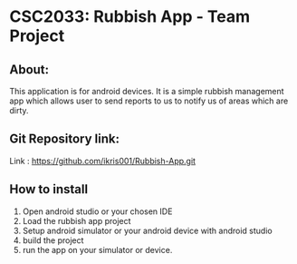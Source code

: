 CSC2033: Rubbish App - Team Project
==

About: 
---

This application is for android devices. It is a simple rubbish management app which allows user to 
send reports to us to notify us of areas which are dirty.

Git Repository link:
-----

Link : https://github.com/ikris001/Rubbish-App.git

How to install 
-----

1) Open android studio or your chosen IDE
2) Load the rubbish app project
3) Setup android simulator or your android device with android studio
4) build the project 
5) run the app on your simulator or device.
